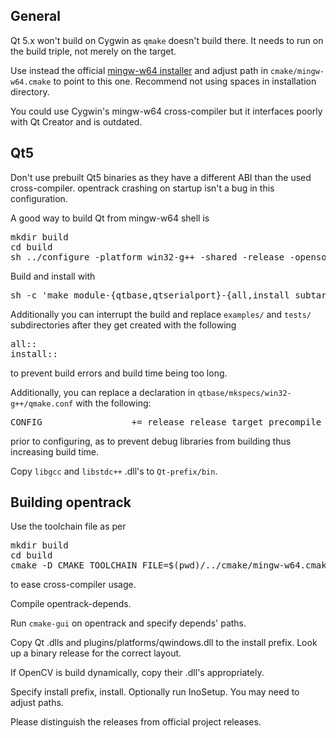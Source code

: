 ## General

Qt 5.x won't build on Cygwin as <code>qmake</code> doesn't build there. It needs to run on the build triple, not merely on the target.

Use instead the official [mingw-w64 installer](https://sourceforge.net/projects/mingw-w64/) and adjust path in `cmake/mingw-w64.cmake` to point to this one. Recommend not using spaces in installation directory.

You could use Cygwin's mingw-w64 cross-compiler but it interfaces poorly with Qt Creator and is outdated.

## Qt5

Don't use prebuilt Qt5 binaries as they have a different ABI than the used cross-compiler. opentrack crashing on startup isn't a bug in this configuration.

A good way to build Qt from mingw-w64 shell is
<pre>
mkdir build
cd build
sh ../configure -platform win32-g++ -shared -release -opensource -confirm-license -prefix c:/wherever/qt-win32-5.whatnot -xplatform win32-g++
</pre>

Build and install with
<pre>
sh -c 'make module-{qtbase,qtserialport}-{all,install_subtargets}'
</pre>

Additionally you can interrupt the build and replace `examples/` and `tests/` subdirectories after they get created with the following
<pre>
all::
install::
</pre>
to prevent build errors and build time being too long.

Additionally, you can replace a declaration in `qtbase/mkspecs/win32-g++/qmake.conf` with the following:

<pre>
CONFIG                 += release release_target precompile_header
</pre>

prior to configuring, as to prevent debug libraries from building thus increasing build time.

Copy `libgcc` and `libstdc++` .dll's to `Qt-prefix/bin`.

## Building opentrack

Use the toolchain file as per
<pre>
mkdir build
cd build
cmake -D CMAKE_TOOLCHAIN_FILE=$(pwd)/../cmake/mingw-w64.cmake ..
</pre>

to ease cross-compiler usage.

Compile opentrack-depends.

Run `cmake-gui` on opentrack and specify depends' paths.

Copy Qt .dlls and plugins/platforms/qwindows.dll to the install prefix. Look up a binary release for the correct layout.

If OpenCV is build dynamically, copy their .dll's appropriately.

Specify install prefix, install. Optionally run InoSetup. You may need to adjust paths.

Please distinguish the releases from official project releases.
